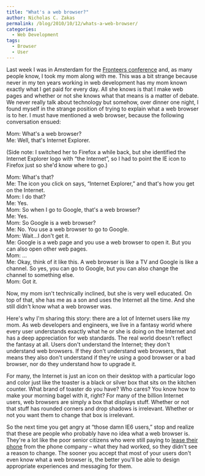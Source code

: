 ```yaml
---
title: "What's a web browser?"
author: Nicholas C. Zakas
permalink: /blog/2010/10/12/whats-a-web-browser/
categories:
  - Web Development
tags:
  - Browser
  - User
---
```

Last week I was in Amsterdam for the [Fronteers conference][1] and, as many people know, I took my mom along with me. This was a bit strange because never in my ten years working in web development has my mom known exactly what I get paid for every day. All she knows is that I make web pages and whether or not she knows what that means is a matter of debate. We never really talk about technology but somehow, over dinner one night, I found myself in the strange position of trying to explain what a web browser is to her. I must have mentioned a web browser, because the following conversation ensued:

Mom: What's a web browser?  
Me: Well, that's Internet Explorer.

(Side note: I switched her to Firefox a while back, but she identified the Internet Explorer logo with &#8220;the Internet&#8221;, so I had to point the IE icon to Firefox just so she'd know where to go.)

Mom: What's that?  
Me: The icon you click on says, &#8220;Internet Explorer,&#8221; and that's how you get on the Internet.  
Mom: I do that?  
Me: Yes.  
Mom: So when I go to Google, that's a web browser?  
Me: Yes.  
Mom: So Google is a web browser?  
Me: No. You use a web browser to go to Google.  
Mom: Wait&#8230;I don't get it.  
Me: Google is a web page and you use a web browser to open it. But you can also open other web pages.  
Mom: &#8230;  
Me: Okay, think of it like this. A web browser is like a TV and Google is like a channel. So yes, you can go to Google, but you can also change the channel to something else.  
Mom: Got it.

Now, my mom isn't technically inclined, but she is very well educated. On top of that, she has me as a son and uses the Internet all the time. And she still didn't know what a web browser was.

Here's why I'm sharing this story: there are a lot of Internet users like my mom. As web developers and engineers, we live in a fantasy world where every user understands exactly what he or she is doing on the Internet and has a deep appreciation for web standards. The real world doesn't reflect the fantasy at all. Users don't understand the Internet; they don't understand web browsers. If they don't understand web browsers, that means they also don't understand if they're using a good browser or a bad browser, nor do they understand how to upgrade it.

For many, the Internet is just an icon on their desktop with a particular logo and color just like the toaster is a black or silver box that sits on the kitchen counter. What brand of toaster do you have? Who cares? You know how to make your morning bagel with it, right? For many of the billion Internet users, web browsers are simply a box that displays stuff. Whether or not that stuff has rounded corners and drop shadows is irrelevant. Whether or not you want them to change that box is irrelevant.

So the next time you get angry at &#8220;those damn IE6 users,&#8221; stop and realize that these are people who probably have no idea what a web browser is. They're a lot like the poor senior citizens who were still paying to [lease their phone][2] from the phone company &#8211; what they had worked, so they didn't see a reason to change. The sooner you accept that most of your users don't even know what a web browser is, the better you'll be able to design appropriate experiences and messaging for them.

 [1]: http://fronteers.nl/congres/2010/
 [2]: http://www.kirotv.com/money/23711480/detail.html
